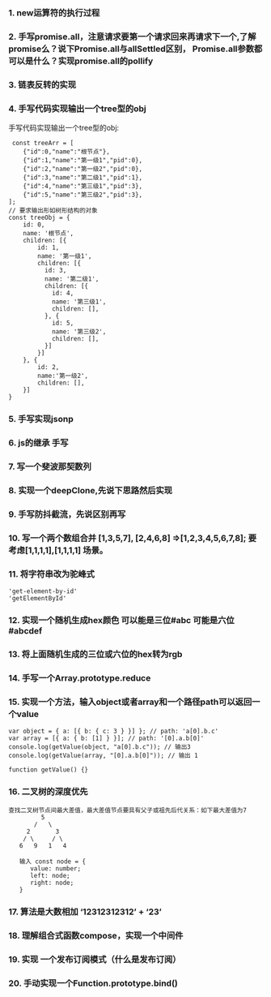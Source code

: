 ### 1. new运算符的执行过程
### 2. 手写promise.all，注意请求要第一个请求回来再请求下一个,了解promise么？说下Promise.all与allSettled区别， Promise.all参数都可以是什么？实现promise.all的pollify
### 3. 链表反转的实现
### 4. 手写代码实现输出一个tree型的obj
手写代码实现输出一个tree型的obj:
```
 const treeArr = [
    {"id":0,"name":"根节点"},
    {"id":1,"name":"第一级1","pid":0},
    {"id":2,"name":"第一级2","pid":0},
    {"id":3,"name":"第二级1","pid":1},
    {"id":4,"name":"第三级1","pid":3},
    {"id":5,"name":"第三级2","pid":3},
];
// 要求输出形如树形结构的对象
const treeObj = {
    id: 0,
    name: '根节点',
    children: [{
        id: 1,
        name: '第一级1',
        children: [{
          id: 3,
          name: '第二级1',
          children: [{
            id: 4,
            name: '第三级1',
            children: [],
          }, {
            id: 5,
            name: '第三级2',
            children: [],
          }]
        }]
    }, {
        id: 2,
        name:'第一级2',
        children: [],
    }]
}
```

### 5. 手写实现jsonp
### 6. js的继承 手写
### 7. 写一个斐波那契数列
### 8. 实现一个deepClone,先说下思路然后实现
### 9. 手写防抖截流，先说区别再写
### 10. 写一个两个数组合并 [1,3,5,7], [2,4,6,8] =>[1,2,3,4,5,6,7,8]; 要考虑[1,1,1,1],[1,1,1,1] 场景。

### 11. 将字符串改为驼峰式
```
'get-element-by-id'
'getElementById'

```
### 12. 实现一个随机生成hex颜色 可以能是三位#abc 可能是六位#abcdef

### 13. 将上面随机生成的三位或六位的hex转为rgb
### 14. 手写一个Array.prototype.reduce
### 15. 实现一个方法，输入object或者array和一个路径path可以返回一个value
```
var object = { a: [{ b: { c: 3 } }] }; // path: 'a[0].b.c'
var array = [{ a: { b: [1] } }]; // path: '[0].a.b[0]'
console.log(getValue(object, "a[0].b.c")); // 输出3
console.log(getValue(array, "[0].a.b[0]")); // 输出 1

function getValue() {}
```

### 16. 二叉树的深度优先
```
查找二叉树节点间最大差值，最大差值节点要具有父子或祖先后代关系：如下最大差值为7
         5
       /   \
     2       3
    / \     / \
   6   9   1   4

   输入 const node = {
      value: number;
      left: node;
      right: node;
   }

```

### 17. 算法是大数相加 ‘12312312312’ + ‘23’
### 18. 理解组合式函数compose，实现一个中间件
### 19. 实现 一个发布订阅模式（什么是发布订阅）
### 20. 手动实现一个Function.prototype.bind()